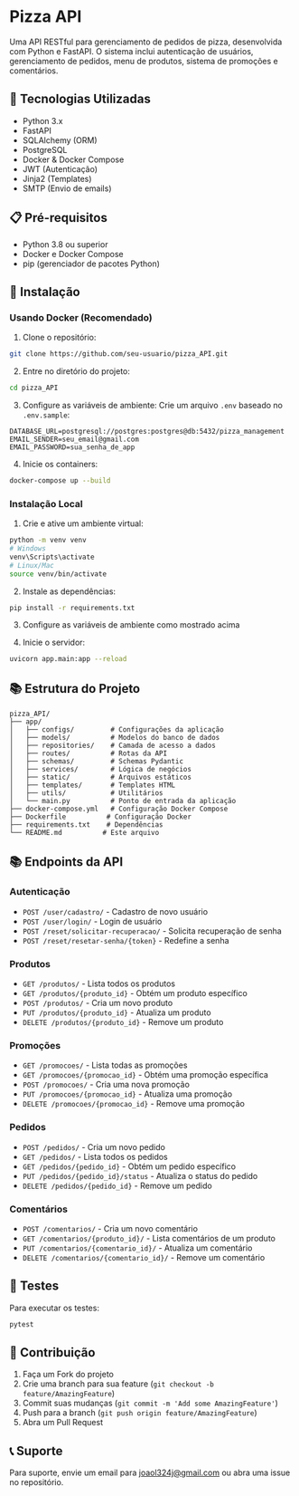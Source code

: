 # Pizza API

Uma API RESTful para gerenciamento de pedidos de pizza, desenvolvida com Python e FastAPI. O sistema inclui autenticação de usuários, gerenciamento de pedidos, menu de produtos, sistema de promoções e comentários.

## 🚀 Tecnologias Utilizadas

- Python 3.x
- FastAPI
- SQLAlchemy (ORM)
- PostgreSQL
- Docker & Docker Compose
- JWT (Autenticação)
- Jinja2 (Templates)
- SMTP (Envio de emails)

## 📋 Pré-requisitos

- Python 3.8 ou superior
- Docker e Docker Compose
- pip (gerenciador de pacotes Python)

## 🔧 Instalação

### Usando Docker (Recomendado)

1. Clone o repositório:
```bash
git clone https://github.com/seu-usuario/pizza_API.git
```

2. Entre no diretório do projeto:
```bash
cd pizza_API
```

3. Configure as variáveis de ambiente:
Crie um arquivo `.env` baseado no `.env.sample`:
```env
DATABASE_URL=postgresql://postgres:postgres@db:5432/pizza_management
EMAIL_SENDER=seu_email@gmail.com
EMAIL_PASSWORD=sua_senha_de_app
```

4. Inicie os containers:
```bash
docker-compose up --build
```

### Instalação Local

1. Crie e ative um ambiente virtual:
```bash
python -m venv venv
# Windows
venv\Scripts\activate
# Linux/Mac
source venv/bin/activate
```

2. Instale as dependências:
```bash
pip install -r requirements.txt
```

3. Configure as variáveis de ambiente como mostrado acima

4. Inicie o servidor:
```bash
uvicorn app.main:app --reload
```

## 📚 Estrutura do Projeto

```
pizza_API/
├── app/
│   ├── configs/         # Configurações da aplicação
│   ├── models/          # Modelos do banco de dados
│   ├── repositories/    # Camada de acesso a dados
│   ├── routes/          # Rotas da API
│   ├── schemas/         # Schemas Pydantic
│   ├── services/        # Lógica de negócios
│   ├── static/          # Arquivos estáticos
│   ├── templates/       # Templates HTML
│   ├── utils/           # Utilitários
│   └── main.py          # Ponto de entrada da aplicação
├── docker-compose.yml   # Configuração Docker Compose
├── Dockerfile          # Configuração Docker
├── requirements.txt    # Dependências
└── README.md          # Este arquivo
```

## 📚 Endpoints da API

### Autenticação
- `POST /user/cadastro/` - Cadastro de novo usuário
- `POST /user/login/` - Login de usuário
- `POST /reset/solicitar-recuperacao/` - Solicita recuperação de senha
- `POST /reset/resetar-senha/{token}` - Redefine a senha

### Produtos
- `GET /produtos/` - Lista todos os produtos
- `GET /produtos/{produto_id}` - Obtém um produto específico
- `POST /produtos/` - Cria um novo produto
- `PUT /produtos/{produto_id}` - Atualiza um produto
- `DELETE /produtos/{produto_id}` - Remove um produto

### Promoções
- `GET /promocoes/` - Lista todas as promoções
- `GET /promocoes/{promocao_id}` - Obtém uma promoção específica
- `POST /promocoes/` - Cria uma nova promoção
- `PUT /promocoes/{promocao_id}` - Atualiza uma promoção
- `DELETE /promocoes/{promocao_id}` - Remove uma promoção

### Pedidos
- `POST /pedidos/` - Cria um novo pedido
- `GET /pedidos/` - Lista todos os pedidos
- `GET /pedidos/{pedido_id}` - Obtém um pedido específico
- `PUT /pedidos/{pedido_id}/status` - Atualiza o status do pedido
- `DELETE /pedidos/{pedido_id}` - Remove um pedido

### Comentários
- `POST /comentarios/` - Cria um novo comentário
- `GET /comentarios/{produto_id}/` - Lista comentários de um produto
- `PUT /comentarios/{comentario_id}/` - Atualiza um comentário
- `DELETE /comentarios/{comentario_id}/` - Remove um comentário

## 🧪 Testes

Para executar os testes:
```bash
pytest
```

## 👥 Contribuição

1. Faça um Fork do projeto
2. Crie uma branch para sua feature (`git checkout -b feature/AmazingFeature`)
3. Commit suas mudanças (`git commit -m 'Add some AmazingFeature'`)
4. Push para a branch (`git push origin feature/AmazingFeature`)
5. Abra um Pull Request

## 📞 Suporte

Para suporte, envie um email para joaol324j@gmail.com ou abra uma issue no repositório.
